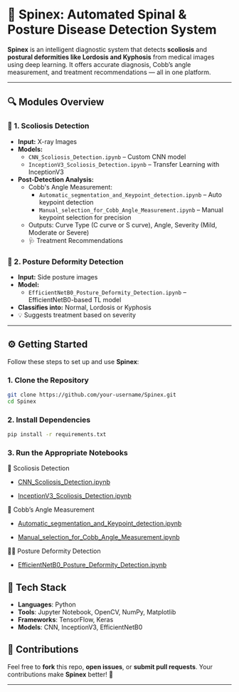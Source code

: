# 🦴 Spinex: Automated Spinal & Posture Disease Detection System

**Spinex** is an intelligent diagnostic system that detects **scoliosis** and **postural deformities like Lordosis and Kyphosis** from medical images using deep learning. It offers accurate diagnosis, Cobb’s angle measurement, and treatment recommendations — all in one platform.

---

## 🔍 Modules Overview

### 📌 1. Scoliosis Detection
- **Input:** X-ray Images  
- **Models:**  
  - `CNN_Scoliosis_Detection.ipynb` – Custom CNN model  
  - `InceptionV3_Scoliosis_Detection.ipynb` – Transfer Learning with InceptionV3  
- **Post-Detection Analysis:**  
  - Cobb's Angle Measurement: 
    - `Automatic_segmentation_and_Keypoint_detection.ipynb` – Auto keypoint detection  
    - `Manual_selection_for_Cobb_Angle_Measurement.ipynb` – Manual keypoint selection for precision  
  - Outputs: Curve Type (C curve or S curve), Angle, Severity (Mild, Moderate or Severe)  
  - 🩺 Treatment Recommendations

### 📌 2. Posture Deformity Detection
- **Input:** Side posture images  
- **Model:**  
  - `EfficientNetB0_Posture_Deformity_Detection.ipynb` – EfficientNetB0-based TL model  
- **Classifies into:** Normal, Lordosis or Kyphosis  
- 💡 Suggests treatment based on severity

---

## ⚙️ Getting Started

Follow these steps to set up and use **Spinex**:

### 1. Clone the Repository
```bash
git clone https://github.com/your-username/Spinex.git
cd Spinex
```

### 2. Install Dependencies
```bash
pip install -r requirements.txt
```
### 3. Run the Appropriate Notebooks
🩻 Scoliosis Detection
- [CNN_Scoliosis_Detection.ipynb](CNN_Scoliosis_Detection.ipynb)

- [InceptionV3_Scoliosis_Detection.ipynb](InceptionV3_Scoliosis_Detection.ipynb)

📐 Cobb’s Angle Measurement
- [Automatic_segmentation_and_Keypoint_detection.ipynb](Automatic_segmentation_and_Cobbs_Angle_Measurement.ipynb)

- [Manual_selection_for_Cobb_Angle_Measurement.ipynb](Manual_selection_for_Cobb_Angle_Measurement.ipynb)

🧍‍♀️ Posture Deformity Detection
- [EfficientNetB0_Posture_Deformity_Detection.ipynb](EfficientNetB0_Posture_Deformity_Detection.ipynb)

## 🧠 Tech Stack
- **Languages**: Python
- **Tools**: Jupyter Notebook, OpenCV, NumPy, Matplotlib
- **Frameworks**: TensorFlow, Keras
- **Models**: CNN, InceptionV3, EfficientNetB0

## 🤝 Contributions
Feel free to **fork** this repo, **open issues**, or **submit pull requests**.
Your contributions make **Spinex** better! 💪


---
